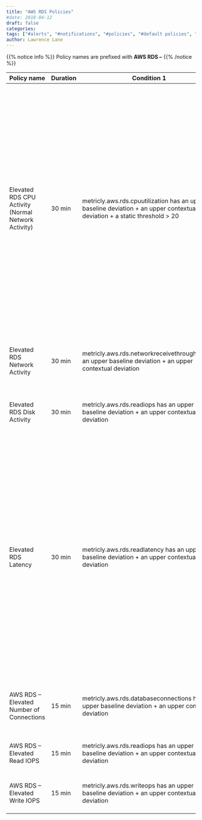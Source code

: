 ```yaml
---
title: "AWS RDS Policies"
#date: 2018-04-12
draft: false
categories:
tags: ["#alerts", "#notifications", "#policies", "#default policies", "#rds", "#aws"]
author: Lawrence Lane
---
```

{{% notice info %}}
Policy names are prefixed with **AWS RDS –**
{{% /notice %}}

| Policy name                                         | Duration | Condition 1                                                                                                                | (and) Condition 2                                                                                                                 | (and) Condition 3                                                                                                                | Cat.     | Description                                                                                                                                                                                                                                                                                                                                                                                                  |
|-----------------------------------------------------|----------|----------------------------------------------------------------------------------------------------------------------------|-----------------------------------------------------------------------------------------------------------------------------------|----------------------------------------------------------------------------------------------------------------------------------|----------|--------------------------------------------------------------------------------------------------------------------------------------------------------------------------------------------------------------------------------------------------------------------------------------------------------------------------------------------------------------------------------------------------------------|
| Elevated RDS CPU Activity (Normal Network Activity) | 30 min   | metricly.aws.rds.cpuutilization has an upper baseline deviation + an upper contextual deviation + a static threshold  > 20 | metricly.aws.rds.networkreceivethroughput does not have an upper baseline deviation +  does not have a upper contextual deviation | metricly.aws.rds.networktransmitthroughput does not have a upper baseline deviation + does not have a upper contextual deviation | INFO     | Increases in CPU activity are not uncommon when there is a rise in network activity. Increased traffic to a server means more work for that server to do. This policy is designed to catch cases where CPU activity is higher than than normal, and said behavior cannot be explained by a corresponding increase in network traffic. It may or may not represent a problem, but it is useful to know about. |
| Elevated RDS Network Activity                       | 30 min   | metricly.aws.rds.networkreceivethroughputhas an upper baseline deviation + an upper contextual deviation                   | metricly.aws.rds.networktransmitthroughputhas an upper baseline deviation + an upper contextual deviation                         |                                                                                                                                  | INFO     | Indicates an increase in network activity above what is considered to benormal.                                                                                                                                                                                                                                                                                                                              |
| Elevated RDS Disk Activity                          | 30 min   | metricly.aws.rds.readiops has an upper baseline deviation + an upper contextual deviation                                  | metricly.aws.rds.writeiops has an upper baseline deviation + an upper contextual deviation                                        |                                                                                                                                  | INFO     | Indicates an increase in disk activity above what is considered to be normal.                                                                                                                                                                                                                                                                                                                                |
| Elevated RDS Latency                                | 30 min   | metricly.aws.rds.readlatency has an upper baseline deviation + an upper contextual deviation                               | metricly.aws.rds.writelatency has an upper baseline deviation + an upper contextual deviation                                     | metricly.aws.rds.totalthroughput has a static threshold ≥ 1,000                                                                  | CRITICAL | This policy will generate a Critical event when both read and write latency is higher than normal for half an hour or longer. Note that there must also be a minimum number of requests for this policy to trigger; this is because with too few requests, the average can tend to be skewed by outliers. The default request threshold is 1,000; you may wish to tune this for your environment.            |
| AWS RDS – Elevated Number of Connections            | 15 min   | metricly.aws.rds.databaseconnections has an upper baseline deviation + an upper contextual deviation                       |                                                                                                                                   |                                                                                                                                  | WARNING  | The number of database connections open on the RDS instance is higher than expected.                                                                                                                                                                                                                                                                                                                         |
| AWS RDS – Elevated Read IOPS                        | 15 min   | metricly.aws.rds.readiops has an upper baseline deviation + an upper contextual deviation                                  |                                                                                                                                   |                                                                                                                                  | WARNING  | Read activity on the RDS instance is greater than expected.                                                                                                                                                                                                                                                                                                                                                  |
| AWS RDS – Elevated Write IOPS                       | 15 min   | metricly.aws.rds.writeops has an upper baseline deviation + an upper contextual deviation                                  |                                                                                                                                   |                                                                                                                                  | WARNING  | Write activity on the RDS instance is greater than expected.                                                                                                                                                                                                                                                                                                                                                 |
